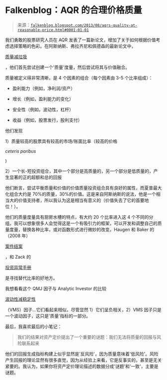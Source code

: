 <!--yml

类别：未分类

日期：2024-05-12 20:02:11

-->

# Falkenblog：AQR 的合理价格质量

> 来源：[`falkenblog.blogspot.com/2013/08/aqrs-quality-at-reasonable-price.html#0001-01-01`](http://falkenblog.blogspot.com/2013/08/aqrs-quality-at-reasonable-price.html#0001-01-01)

我们勇敢的股票研究人员在 AQR 发表了一篇新论文，增加了关于如何根据价值考虑选择策略的色彩。在阿斯纳斯、弗拉齐尼和佩德森的最新论文中，

[质量减垃圾](http://papers.ssrn.com/sol3/papers.cfm?abstract_id=2312432)

，他们首先尝试创建一个'质量'度量，然后尝试将其与价值融合。

质量被定义得非常清晰，是 4 个因素的组合（每个因素由 3-5 个比率组成）：

+   盈利能力（例如，净利润/资产）

+   增长（例如，盈利能力的变化）

+   安全性（例如，波动性，杠杆）

+   收益（例如，股票发行，股利支付）

他们发现

1）质量较高的股票具有较高的市场/账面比率（较高的价格

*ceteris paribus*

)

2）一个长-短投资组合，其中一个部分是高质量的，另一个部分是低质量的，产生显著的正的超额和总的回报

他们断言，尝试平衡质量和价值的价值质量投资组合具有良好的属性，而夏普最大化组合大约是 70%的质量，30%的价值。这是来自阿斯纳斯的说法，他是一个相当大的价值支持者，所以我认为这是相当有意义的（价值失去了它的首要地位！）。

他们的质量度量具有厨房水槽的特点，有大约 20 个比率进入这 4 个不同的分组。我可以想象很多人会觉得这是一个有吸引力的框架，可以开发和调整自己的质量度量，替换各种比率，或对函数形式进行微妙的改变。Haugen 和 Baker 的（2008 年）

[案件结案](http://papers.ssrn.com/sol3/papers.cfm?abstract_id=1306523)

，和 Zack 的

[投资异常手册](http://www.amazon.com/Handbook-Equity-Market-Anomalies-Inefficiencies/dp/0470905905)

是寻找替代比率的好地方。

我想看看这个 QMJ 因子与 Analytic Investor 的比较

[波动性减稳定性](http://www.iijournals.com/doi/abs/10.3905/jpm.2010.36.2.052)

（VMS）因子...它们看起来相似，尽管显然 1）它们呈负相关，2）VMS 因子只是一个波动因子，这只是'质量'指标的一部分。

最后，我喜欢最后的小笔记：

> 我们的结果对资产定价提出了一个重要的谜题：我们无法将质量的回报与风险联系起来

他们的回报生成指标构建上似乎显然是'反风险'，因为质量意味着'低风险'。风险产生回报的理论显然有很多直觉，因为从经验上来看，它是反事实的，甚至是无关紧要的。我认为，如果你将资产定价理论描述的数据分成'谜题'和'一致'，主要是谜题。
